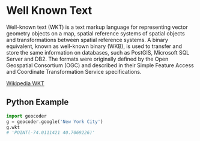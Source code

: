 # Well Known Text

Well-known text (WKT) is a text markup language for representing vector geometry objects
on a map, spatial reference systems of spatial objects and transformations between
spatial reference systems. A binary equivalent, known as well-known binary (WKB), is
used to transfer and store the same information on databases, such as PostGIS, Microsoft
SQL Server and DB2. The formats were originally defined by the Open Geospatial
Consortium (OGC) and described in their Simple Feature Access and Coordinate
Transformation Service specifications.

[Wikipedia WKT](http://en.wikipedia.org/wiki/Well-known_text)

## Python Example

```python
import geocoder
g = geocoder.google('New York City')
g.wkt
# 'POINT(-74.0111421 40.7069226)'
```
